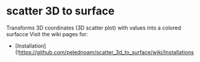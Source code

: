 # scatter 3D to surface

Transforms 3D coordinates (3D scatter plot) with values into a colored surfacce
Visit the wiki pages for:
* [Installation](!https://github.com/pelednoam/scatter_3d_to_surface/wiki/Installations
